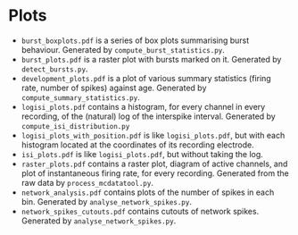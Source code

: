 # Plots

 - `burst_boxplots.pdf` is a series of box plots summarising burst behaviour. Generated by `compute_burst_statistics.py`.
 - `burst_plots.pdf` is a raster plot with bursts marked on it. Generated by `detect_bursts.py`.
 - `development_plots.pdf` is a plot of various summary statistics (firing rate, number of spikes) against age. Generated by `compute_summary_statistics.py`.
 - `logisi_plots.pdf` contains a histogram, for every channel in every recording, of the (natural) log of the interspike interval. Generated by `compute_isi_distribution.py`
 - `logisi_plots_with_position.pdf` is like `logisi_plots.pdf`, but with each histogram located at the coordinates of its recording electrode.
 - `isi_plots.pdf` is like `logisi_plots.pdf`, but without taking the log.
 - `raster_plots.pdf` contains a raster plot, diagram of active channels, and plot of instantaneous firing rate, for every recording. Generated from the raw data by `process_mcdatatool.py`.
 - `network_analysis.pdf` contains plots of the number of spikes in each bin. Generated by `analyse_network_spikes.py`.
 - `network_spikes_cutouts.pdf` contains cutouts of network spikes. Generated by `analyse_network_spikes.py`.